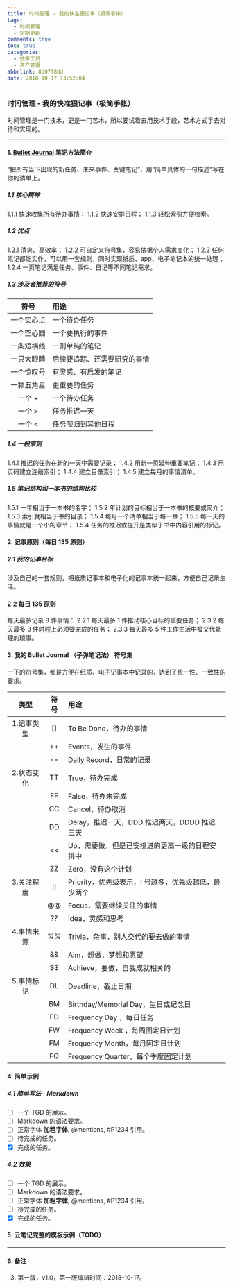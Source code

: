 ```yaml
---
title: 时间管理 - 我的快准狠记事（极简手帐）
tags:
  - 时间管理
  - 定期更新
comments: true
toc: true
categories:
  - 效率工具
  - 资产管理
abbrlink: 8d07f8dd
date: 2018-10-17 13:52:04
---
```

<script type="text/javascript" src="/js/src/bai.js"></script>

### 时间管理 - 我的快准狠记事（极简手帐）

>
时间管理是一门技术，更是一门艺术，所以要试着去用技术手段，艺术方式手去对待和实现的。
>

----

#### 1. [Bullet Journal](https://bulletjournal.com/)  笔记方法简介
>
“把所有当下出现的新任务、未来事件、关键笔记”，用“简单具体的一句描述”写在你的清单上。
>
##### 1.1 核心精神
>
1.1.1 快速收集所有待办事情；
1.1.2 快速安排日程；
1.1.3 轻松索引方便检索。
>
##### 1.2 优点
>
1.2.1 清爽、高效率；
1.2.2 可自定义符号集，容易依据个人需求变化；
1.2.3 任何笔记都能实作，可以用一套规则，同时实现纸质、app、电子笔记本的统一处理；
1.2.4 一页笔记满足任务、事件、日记等不同笔记需求。
>
##### 1.3 涉及者推荐的符号
|符号      | 用途                         |
|:--------:| :--------------------------- |
|一个实心点| 一个待办任务                 |
|一个空心圆| 一个要执行的事件             |
|一条短横线| 一则单纯的笔记               |
|一只大眼睛| 后续要追踪、还需要研究的事情 |
|一个惊叹号| 有灵感、有启发的笔记         |
|一颗五角星| 更重要的任务                 |
|一个 ×    | 一个待办任务                 |
|一个 >    | 任务推迟一天                 |
|一个 <    | 任务呗归到其他日程           |

##### 1.4 一般原则
>
1.4.1 推迟的任务在新的一天中需要记录；
1.4.2 用新一页延伸重要笔记；
1.4.3 用页码建立连结索引；
1.4.4 建立目录索引；
1.4.5 建立每月的事情清单。
>

##### 1.5 笔记结构和一本书的结构比较
>
1.5.1 一年相当于一本书的名字；
1.5.2 年计划的目标相当于一本书的概要或简介；
1.5.3 索引就相当于书的目录；
1.5.4 每月一个清单相当于每一章；
1.5.5 每一天的事情就是一个小的章节；
1.5.4 任务的推迟或提升是类似于书中内容引用的标记。
>

#### 2. 记事原则（每日 135 原则）
##### 2.1 我的记事目标
>
涉及自己的一套规则，把纸质记事本和电子化的记事本统一起来，方便自己记录生活。
>
#### 2.2 每日 135 原则
>
每天最多记录 8 件事情：
2.2.1 每天最多 1 件推动核心目标的重要任务；
2.3.2 每天最多 3 件时程上必须要完成的任务；
2.3.3 每天最多 5 件工作生活中被交代处理的琐事。
>

#### 3. 我的 Bullet Journal （子弹笔记法） 符号集
>
一下的符号集，都是方便在纸质、电子记事本中记录的，达到了统一性、一致性的要求。
>
| 类型      |符号| 用途                                                 |
|:---------:|:--:| :--------------------------------------------------- |
|1.记事类型 | [] | To Be Done，待办的事情                               |
|           | ++ | Events，发生的事件                                   |
|           | -- | Daily Record，日常的记录                             |
|2.状态变化 | TT | True，待办完成                                       |
|           | FF | False，待办未完成                                    |
|           | CC | Cancel，待办取消                                     |
|           | DD | Delay，推迟一天，DDD 推迟两天，DDDD 推迟三天         |
|           | << | Up，需要做，但是已安排进的更高一级的日程安排中       |
|           | ZZ | Zero，没有这个计划                                   |
|3.关注程度 | !! | Priority，优先级表示，! 号越多，优先级越低，最少两个 |
|           | @@ | Focus，需要继续关注的事情                            |
|           | ?? | Idea，灵感和思考                                     |
|4.事情来源 | %% | Trivia，杂事，别人交代的要去做的事情                 |
|           | && | Aim，想做，梦想和愿望                                |
|           | $$ | Achieve，要做，自我成就相关的                        |
|5.事情标记 | DL | Deadline，截止日期                                   |
|           | BM | Birthday/Memorial Day，生日或纪念日                  |
|           | FD | Frequency Day  ，每日任务                            |
|           | FW | Frequency Week ，每周固定日计划                      |
|           | FM | Frequency Month，每月固定日计划                      |
|           | FQ | Frequency Quarter，每个季度固定计划                  |
#### 4. 简单示例
##### 4.1 简单写法 - Markdown
>
- [ ] 一个 TGD 的展示。
- [ ] Markdown 的语法要求。
- [ ] 正常字体 **加粗字体**, @mentions, #P1234 引用。
- [ ] 待完成的任务。
- [x] 完成的任务。
>
##### 4.2 效果
- [ ] 一个 TGD 的展示。
- [ ] Markdown 的语法要求。
- [ ] 正常字体 **加粗字体**, @mentions, #P1234 引用。
- [ ] 待完成的任务。
- [x] 完成的任务。

#### 5. 云笔记完整的模板示例（TODO）

---
#### 6. 备注
>
3. 第一版，v1.0，第一版编辑时间：2018-10-17。
>
